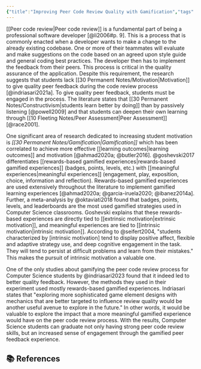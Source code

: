 ```yaml
---
{"title":"Improving Peer Code Review Quality with Gamification","tags":["peer-feedback","motivation","gamification","🪴"],"dg-publish":true,"created":"2024-08-30","modified":"2024-09-13","permalink":"/30-permanent-notes/improving-peer-code-review-quality-with-gamification/","dgPassFrontmatter":true,"updated":"2024-09-13"}
---
```



[[Peer code review\|Peer code review]] is a fundamental part of being a professional software developer [@li2006#p. 9]. This is a process that is commonly enacted when a developer wants to make a change to the already existing codebase. One or more of their teammates will evaluate and make suggestions on the code based on an agreed upon style guide and general coding best practices. The developer then has to implement the feedback from their peers. This process is critical in the quality assurance of the application. Despite this requirement, the research suggests that students lack [[30 Permanent Notes/Motivation\|Motivation]] to give quality peer feedback during the code review process [@indriasari2021a]. To give quality peer feedback, students must be engaged in the process. The literature states that [[30 Permanent Notes/Constructivism\|students learn better by doing]] than by passively listening [@powell2009] and that students can deepen their own learning through [[10 Fleeting Notes/Peer Assessment\|Peer Assessment]] [@race2001].

One significant area of research dedicated to increasing student motivation is _[[30 Permanent Notes/Gamification\|Gamification]]_ which has been correlated to achieve more effective [[learning outcomes\|learning outcomes]] and motivation [@ahmad2020a; @butler2016]. @goshevski2017 differentiates [[rewards-based gamified experiences\|rewards-based gamified experiences]] (badges, points, levels, etc.) with [[meaningful experiences\|meaningful experiences]] (engagement, play, exposition, choice, information and reflection). Rewards-based gamified experiences are used extensively throughout the literature to implement gamified learning experiences [@ahmad2020a; @garcia-iruela2020; @ibanez2014a]. Further, a meta-analysis by @oktaviati2018 found that badges, points, levels, and leaderboards are the most used gamified strategies used in Computer Science classrooms. Goshevski explains that these rewards-based experiences are directly tied to [[extrinsic motivation\|extrinsic motivation]], and meaningful experiences are tied to [[intrinsic motivation\|intrinsic motivation]]. According to @seifert2004, "students characterized by [intrinsic motivation] tend to display positive affect, flexible and adaptive strategy use, and deep cognitive engagement in the task. They will tend to persist at difﬁcult problems and learn from their mistakes." This makes the pursuit of intrinsic motivation a valuable one.

One of the only studies about gamifying the peer code review process for Computer Science students by @indriasari2023 found that it indeed led to better quality feedback. However, the methods they used in their experiment used mostly rewards-based gamified experiences. Indriasari states that "exploring more sophisticated game element designs with mechanics that are better targeted to influence review quality would be another useful avenue to explore in the future." In other words, it would be valuable to explore the impact that a more meaningful gamified experience would have on the peer code review process. With the results, Computer Science students can graduate not only having strong peer code review skills, but an increased sense of engagement through the gamified peer feedback experience.

## 📚 References
